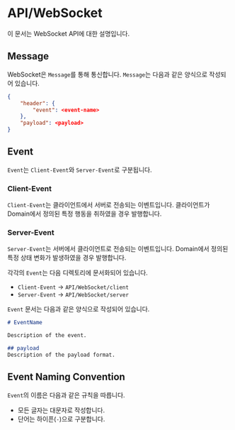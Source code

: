 # API/WebSocket

이 문서는 WebSocket API에 대한 설명입니다.

## Message
WebSocket은 `Message`를 통해 통신합니다.
`Message`는 다음과 같은 양식으로 작성되어 있습니다.

```json
{
    "header": {
		"event": <event-name>
	},
	"payload": <payload>
}
```

## Event
`Event`는 `Client-Event`와 `Server-Event`로 구분됩니다.

### Client-Event
`Client-Event`는 클라이언트에서 서버로 전송되는 이벤트입니다.
클라이언트가 Domain에서 정의된 특정 행동을 취하였을 경우 발행합니다.

### Server-Event
`Server-Event`는 서버에서 클라이언트로 전송되는 이벤트입니다.
Domain에서 정의된 특정 상태 변화가 발생하였을 경우 발행합니다.

각각의 `Event`는 다음 디렉토리에 문서화되어 있습니다.
- `Client-Event` -> `API/WebSocket/client`
- `Server-Event` -> `API/WebSocket/server`

`Event` 문서는 다음과 같은 양식으로 작성되어 있습니다.
```md
# EventName

Description of the event.

## payload
Description of the payload format.
```

## Event Naming Convention
`Event`의 이름은 다음과 같은 규칙을 따릅니다.
- 모든 글자는 대문자로 작성합니다.
- 단어는 하이픈(`-`)으로 구분합니다.
